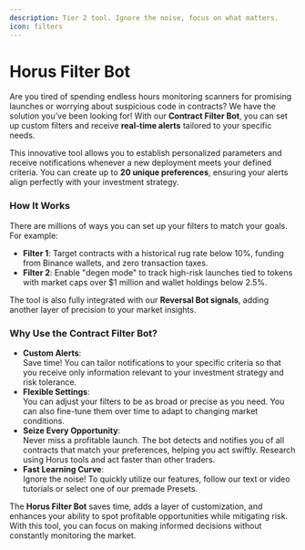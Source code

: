 ```yaml
---
description: Tier 2 tool. Ignore the noise, focus on what matters.
icon: filters
---
```


# Horus Filter Bot

Are you tired of spending endless hours monitoring scanners for promising launches or worrying about suspicious code in contracts? We have the solution you’ve been looking for! With our **Contract Filter Bot**, you can set up custom filters and receive **real-time alerts** tailored to your specific needs.

This innovative tool allows you to establish personalized parameters and receive notifications whenever a new deployment meets your defined criteria. You can create up to **20 unique preferences**, ensuring your alerts align perfectly with your investment strategy.

### How It Works

There are millions of ways you can set up your filters to match your goals. For example:

* **Filter 1**: Target contracts with a historical rug rate below 10%, funding from Binance wallets, and zero transaction taxes.
* **Filter 2**: Enable "degen mode" to track high-risk launches tied to tokens with market caps over $1 million and wallet holdings below 2.5%.

The tool is also fully integrated with our **Reversal Bot signals**, adding another layer of precision to your market insights.

### Why Use the Contract Filter Bot?

* **Custom Alerts**:\
  Save time! You can tailor notifications to your specific criteria so that you receive only information relevant to your investment strategy and risk tolerance.
* **Flexible Settings**:\
  You can adjust your filters to be as broad or precise as you need. You can also fine-tune them over time to adapt to changing market conditions.
* **Seize Every Opportunity**:\
  Never miss a profitable launch. The bot detects and notifies you of all contracts that match your preferences, helping you act swiftly. Research using Horus tools and act faster than other traders.
* **Fast Learning Curve**:\
  Ignore the noise! To quickly utilize our features, follow our text or video tutorials or select one of our premade Presets.

The **Horus Filter Bot** saves time, adds a layer of customization, and enhances your ability to spot profitable opportunities while mitigating risk. With this tool, you can focus on making informed decisions without constantly monitoring the market.
